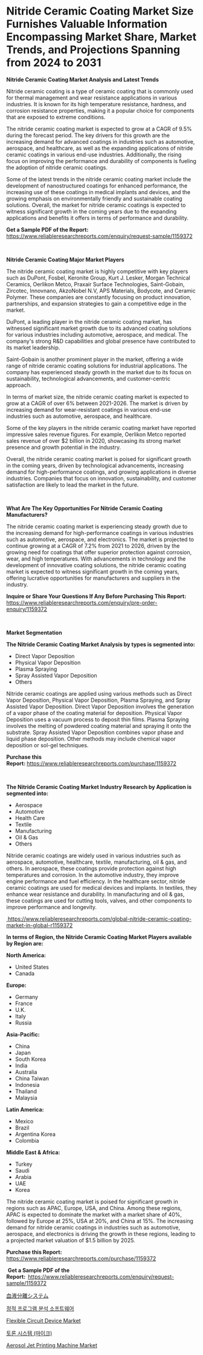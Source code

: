 <p><h1>Nitride Ceramic Coating Market Size Furnishes Valuable Information Encompassing Market Share, Market Trends, and Projections Spanning from 2024 to 2031</h1></p><p><strong>Nitride Ceramic Coating Market Analysis and Latest Trends</strong></p>
<p><p>Nitride ceramic coating is a type of ceramic coating that is commonly used for thermal management and wear resistance applications in various industries. It is known for its high temperature resistance, hardness, and corrosion resistance properties, making it a popular choice for components that are exposed to extreme conditions.</p><p>The nitride ceramic coating market is expected to grow at a CAGR of 9.5% during the forecast period. The key drivers for this growth are the increasing demand for advanced coatings in industries such as automotive, aerospace, and healthcare, as well as the expanding applications of nitride ceramic coatings in various end-use industries. Additionally, the rising focus on improving the performance and durability of components is fueling the adoption of nitride ceramic coatings.</p><p>Some of the latest trends in the nitride ceramic coating market include the development of nanostructured coatings for enhanced performance, the increasing use of these coatings in medical implants and devices, and the growing emphasis on environmentally friendly and sustainable coating solutions. Overall, the market for nitride ceramic coatings is expected to witness significant growth in the coming years due to the expanding applications and benefits it offers in terms of performance and durability.</p></p>
<p><strong>Get a Sample PDF of the Report:&nbsp;</strong> <a href="https://www.reliableresearchreports.com/enquiry/request-sample/1159372">https://www.reliableresearchreports.com/enquiry/request-sample/1159372</a></p>
<p>&nbsp;</p>
<p><strong>Nitride Ceramic Coating Major Market Players</strong></p>
<p><p>The nitride ceramic coating market is highly competitive with key players such as DuPont, Fosbel, Keronite Group, Kurt J. Lesker, Morgan Technical Ceramics, Oerlikon Metco, Praxair Surface Technologies, Saint-Gobain, Zircotec, Innovnano, AkzoNobel N.V, APS Materials, Bodycote, and Ceramic Polymer. These companies are constantly focusing on product innovation, partnerships, and expansion strategies to gain a competitive edge in the market.</p><p>DuPont, a leading player in the nitride ceramic coating market, has witnessed significant market growth due to its advanced coating solutions for various industries including automotive, aerospace, and medical. The company's strong R&D capabilities and global presence have contributed to its market leadership.</p><p>Saint-Gobain is another prominent player in the market, offering a wide range of nitride ceramic coating solutions for industrial applications. The company has experienced steady growth in the market due to its focus on sustainability, technological advancements, and customer-centric approach.</p><p>In terms of market size, the nitride ceramic coating market is expected to grow at a CAGR of over 6% between 2021-2026. The market is driven by increasing demand for wear-resistant coatings in various end-use industries such as automotive, aerospace, and healthcare.</p><p>Some of the key players in the nitride ceramic coating market have reported impressive sales revenue figures. For example, Oerlikon Metco reported sales revenue of over $2 billion in 2020, showcasing its strong market presence and growth potential in the industry.</p><p>Overall, the nitride ceramic coating market is poised for significant growth in the coming years, driven by technological advancements, increasing demand for high-performance coatings, and growing applications in diverse industries. Companies that focus on innovation, sustainability, and customer satisfaction are likely to lead the market in the future.</p></p>
<p>&nbsp;</p>
<p><strong>What Are The Key Opportunities For Nitride Ceramic Coating Manufacturers?</strong></p>
<p><p>The nitride ceramic coating market is experiencing steady growth due to the increasing demand for high-performance coatings in various industries such as automotive, aerospace, and electronics. The market is projected to continue growing at a CAGR of 7.2% from 2021 to 2026, driven by the growing need for coatings that offer superior protection against corrosion, wear, and high temperatures. With advancements in technology and the development of innovative coating solutions, the nitride ceramic coating market is expected to witness significant growth in the coming years, offering lucrative opportunities for manufacturers and suppliers in the industry.</p></p>
<p><strong>Inquire or Share Your Questions If Any Before Purchasing This Report:</strong> <a href="https://www.reliableresearchreports.com/enquiry/pre-order-enquiry/1159372">https://www.reliableresearchreports.com/enquiry/pre-order-enquiry/1159372</a></p>
<p>&nbsp;</p>
<p><strong>Market Segmentation</strong></p>
<p><strong>The Nitride Ceramic Coating Market Analysis by types is segmented into:</strong></p>
<p><ul><li>Direct Vapor Deposition</li><li>Physical Vapor Deposition</li><li>Plasma Spraying</li><li>Spray Assisted Vapor Deposition</li><li>Others</li></ul></p>
<p><p>Nitride ceramic coatings are applied using various methods such as Direct Vapor Deposition, Physical Vapor Deposition, Plasma Spraying, and Spray Assisted Vapor Deposition. Direct Vapor Deposition involves the generation of a vapor phase of the coating material for deposition. Physical Vapor Deposition uses a vacuum process to deposit thin films. Plasma Spraying involves the melting of powdered coating material and spraying it onto the substrate. Spray Assisted Vapor Deposition combines vapor phase and liquid phase deposition. Other methods may include chemical vapor deposition or sol-gel techniques.</p></p>
<p><strong>Purchase this Report:&nbsp;</strong><a href="https://www.reliableresearchreports.com/purchase/1159372">https://www.reliableresearchreports.com/purchase/1159372</a></p>
<p>&nbsp;</p>
<p><strong>The Nitride Ceramic Coating Market Industry Research by Application is segmented into:</strong></p>
<p><ul><li>Aerospace</li><li>Automotive</li><li>Health Care</li><li>Textile</li><li>Manufacturing</li><li>Oil & Gas</li><li>Others</li></ul></p>
<p><p>Nitride ceramic coatings are widely used in various industries such as aerospace, automotive, healthcare, textile, manufacturing, oil & gas, and others. In aerospace, these coatings provide protection against high temperatures and corrosion. In the automotive industry, they improve engine performance and fuel efficiency. In the healthcare sector, nitride ceramic coatings are used for medical devices and implants. In textiles, they enhance wear resistance and durability. In manufacturing and oil & gas, these coatings are used for cutting tools, valves, and other components to improve performance and longevity.</p></p>
<p><a href="https://www.reliableresearchreports.com/global-nitride-ceramic-coating-market-in-global-r1159372">&nbsp;https://www.reliableresearchreports.com/global-nitride-ceramic-coating-market-in-global-r1159372</a></p>
<p><strong>In terms of Region, the Nitride Ceramic Coating Market Players available by Region are:</strong></p>
<p>
    <p> <strong> North America: </strong>
        <ul>
            <li>United States</li>
            <li>Canada</li>
        </ul>
        </p> 
    <p> <strong> Europe: </strong>
        <ul>
            <li>Germany</li>
            <li>France</li>
            <li>U.K.</li>
            <li>Italy</li>
            <li>Russia</li>
        </ul>
        </p> 
    <p> <strong> Asia-Pacific: </strong>
        <ul>
            <li>China</li>
            <li>Japan</li>
            <li>South Korea</li>
            <li>India</li>
            <li>Australia</li>
            <li>China Taiwan</li>
            <li>Indonesia</li>
            <li>Thailand</li>
            <li>Malaysia</li>
        </ul>
        </p> 
    <p> <strong> Latin America: </strong>
        <ul>
            <li>Mexico</li>
            <li>Brazil</li>
            <li>Argentina Korea</li>
            <li>Colombia</li>
        </ul>
        </p> 
    <p> <strong> Middle East & Africa: </strong>
        <ul>
            <li>Turkey</li>
            <li>Saudi</li>
            <li>Arabia</li>
            <li>UAE</li>
            <li>Korea</li>
        </ul>
    </p>
    </p>
<p><p>The nitride ceramic coating market is poised for significant growth in regions such as APAC, Europe, USA, and China. Among these regions, APAC is expected to dominate the market with a market share of 40%, followed by Europe at 25%, USA at 20%, and China at 15%. The increasing demand for nitride ceramic coatings in industries such as automotive, aerospace, and electronics is driving the growth in these regions, leading to a projected market valuation of $1.5 billion by 2025.</p></p>
<p><strong>Purchase this Report: </strong><a href="https://www.reliableresearchreports.com/purchase/1159372">https://www.reliableresearchreports.com/purchase/1159372</a></p>
<p>&nbsp;<strong>Get a Sample PDF of the Report:&nbsp;&nbsp;</strong><a href="https://www.reliableresearchreports.com/enquiry/request-sample/1159372">https://www.reliableresearchreports.com/enquiry/request-sample/1159372</a></p>
<p><strong></strong></p>
<p><p><a href="https://github.com/VernieBarton2023/Market-Research-Report-List-1/blob/main/374607288544.md">血液分離システム</a></p><p><a href="https://github.com/KoleLedner/Market-Research-Report-List-1/blob/main/277618381188.md">정적 프로그램 분석 소프트웨어</a></p><p><a href="https://github.com/gracielawharr/Market-Research-Report-List-1/blob/main/flexible-circuit-device-market.md">Flexible Circuit Device Market</a></p><p><a href="https://github.com/garnett961902/Market-Research-Report-List-1/blob/main/237676181187.md">토론 시스템 (마이크)</a></p><p><a href="https://github.com/EunaWiegad2023/Market-Research-Report-List-1/blob/main/aerosol-jet-printing-machine-market.md">Aerosol Jet Printing Machine Market</a></p></p>
